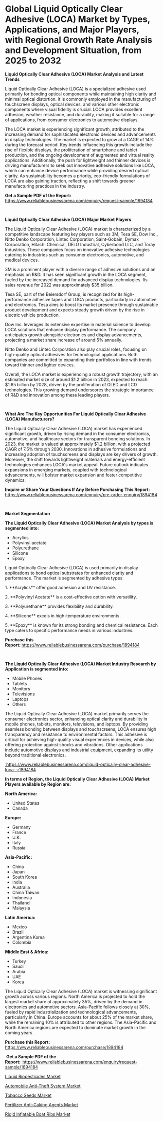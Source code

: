 <p><h1>Global Liquid Optically Clear Adhesive (LOCA) Market by Types, Applications, and Major Players, with Regional Growth Rate Analysis and Development Situation, from 2025 to 2032</h1></p><p><strong>Liquid Optically Clear Adhesive (LOCA) Market Analysis and Latest Trends</strong></p>
<p><p>Liquid Optically Clear Adhesive (LOCA) is a specialized adhesive used primarily for bonding optical components while maintaining high clarity and minimal optical distortion. It is commonly employed in the manufacturing of touchscreen displays, optical devices, and various other electronic components where visual fidelity is crucial. LOCA provides excellent adhesion, weather resistance, and durability, making it suitable for a range of applications, from consumer electronics to automotive displays.</p><p>The LOCA market is experiencing significant growth, attributed to the increasing demand for sophisticated electronic devices and advancements in display technologies. The market is expected to grow at a CAGR of 14% during the forecast period. Key trends influencing this growth include the rise of flexible displays, the proliferation of smartphone and tablet production, and the ongoing development of augmented and virtual reality applications. Additionally, the push for lightweight and thinner devices is driving manufacturers to seek out innovative adhesive solutions like LOCA, which can enhance device performance while providing desired optical clarity. As sustainability becomes a priority, eco-friendly formulations of LOCA are also gaining traction, reflecting a shift towards greener manufacturing practices in the industry.</p></p>
<p><strong>Get a Sample PDF of the Report:&nbsp;</strong> <a href="https://www.reliablebusinessarena.com/enquiry/request-sample/1894184?utm_campaign=2264&utm_medium=2&utm_source=Github&utm_content=ia&utm_term=04022025&utm_id=liquid-optically-clear-adhesive-loca">https://www.reliablebusinessarena.com/enquiry/request-sample/1894184</a></p>
<p>&nbsp;</p>
<p><strong>Liquid Optically Clear Adhesive (LOCA) Major Market Players</strong></p>
<p><p>The Liquid Optically Clear Adhesive (LOCA) market is characterized by a competitive landscape featuring key players such as 3M, Tesa SE, Dow Inc., Nitto Denko Corporation, Lintec Corporation, Saint-Gobain, Dymax Corporation, Hitachi Chemical, DELO Industrial, Cyberbond LLC, and Toray Industries. These companies focus on innovative adhesive technologies catering to industries such as consumer electronics, automotive, and medical devices.</p><p>3M is a prominent player with a diverse range of adhesive solutions and an emphasis on R&D. It has seen significant growth in the LOCA segment, fueled by the increased demand for advanced display technologies. Its sales revenue for 2022 was approximately $35 billion.</p><p>Tesa SE, part of the Beiersdorf Group, is recognized for its high-performance adhesive tapes and LOCA products, particularly in automotive and electronics. Tesa aims to boost its market presence through sustainable product development and expects steady growth driven by the rise in electric vehicle production.</p><p>Dow Inc. leverages its extensive expertise in material science to develop LOCA solutions that enhance display performance. The company anticipates growth alongside electronics and display advancements, projecting a market share increase of around 5% annually.</p><p>Nitto Denko and Lintec Corporation also play crucial roles, focusing on high-quality optical adhesives for technological applications. Both companies are committed to expanding their portfolios in line with trends toward thinner and lighter devices.</p><p>Overall, the LOCA market is experiencing a robust growth trajectory, with an estimated market size of around $1.2 billion in 2023, expected to reach $1.85 billion by 2028, driven by the proliferation of OLED and LCD technologies. This growing demand underscores the strategic importance of R&D and innovation among these leading players.</p></p>
<p>&nbsp;</p>
<p><strong>What Are The Key Opportunities For Liquid Optically Clear Adhesive (LOCA) Manufacturers?</strong></p>
<p><p>The Liquid Optically Clear Adhesive (LOCA) market has experienced significant growth, driven by rising demand in the consumer electronics, automotive, and healthcare sectors for transparent bonding solutions. In 2023, the market is valued at approximately $1.2 billion, with a projected CAGR of 7.5% through 2030. Innovations in adhesive formulations and increasing adoption of touchscreens and displays are key drivers of growth. Moreover, the shift towards lightweight materials and energy-efficient technologies enhances LOCA's market appeal. Future outlook indicates expansions in emerging markets, coupled with technological advancements, will bolster market expansion and foster competitive dynamics.</p></p>
<p><strong>Inquire or Share Your Questions If Any Before Purchasing This Report:</strong> <a href="https://www.reliablebusinessarena.com/enquiry/pre-order-enquiry/1894184?utm_campaign=2264&utm_medium=2&utm_source=Github&utm_content=ia&utm_term=04022025&utm_id=liquid-optically-clear-adhesive-loca">https://www.reliablebusinessarena.com/enquiry/pre-order-enquiry/1894184</a></p>
<p>&nbsp;</p>
<p><strong>Market Segmentation</strong></p>
<p><strong>The Liquid Optically Clear Adhesive (LOCA) Market Analysis by types is segmented into:</strong></p>
<p><ul><li>Acrylics</li><li>Polyvinyl acetate</li><li>Polyurethane</li><li>Silicone</li><li>Epoxy</li></ul></p>
<p><p>Liquid Optically Clear Adhesive (LOCA) is used primarily in display applications to bond optical substrates for enhanced clarity and performance. The market is segmented by adhesive types: </p><p>1. **Acrylics** offer good adhesion and UV resistance.</p><p>2. **Polyvinyl Acetate** is a cost-effective option with versatility.</p><p>3. **Polyurethane** provides flexibility and durability.</p><p>4. **Silicone** excels in high-temperature environments.</p><p>5. **Epoxy** is known for its strong bonding and chemical resistance. Each type caters to specific performance needs in various industries.</p></p>
<p><strong>Purchase this Report:&nbsp;</strong><a href="https://www.reliablebusinessarena.com/purchase/1894184?utm_campaign=2264&utm_medium=2&utm_source=Github&utm_content=ia&utm_term=04022025&utm_id=liquid-optically-clear-adhesive-loca">https://www.reliablebusinessarena.com/purchase/1894184</a></p>
<p>&nbsp;</p>
<p><strong>The Liquid Optically Clear Adhesive (LOCA) Market Industry Research by Application is segmented into:</strong></p>
<p><ul><li>Mobile Phones</li><li>Tablets</li><li>Monitors</li><li>Televisions</li><li>Laptops</li><li>Others</li></ul></p>
<p><p>The Liquid Optically Clear Adhesive (LOCA) market primarily serves the consumer electronics sector, enhancing optical clarity and durability in mobile phones, tablets, monitors, televisions, and laptops. By providing seamless bonding between displays and touchscreens, LOCA ensures high transparency and resistance to environmental factors. This adhesive is critical for achieving high-quality visual experiences in devices, while also offering protection against shocks and vibrations. Other applications include automotive displays and industrial equipment, expanding its utility beyond traditional electronics.</p></p>
<p><a href="https://www.reliablebusinessarena.com/liquid-optically-clear-adhesive-loca--r1894184?utm_campaign=2264&utm_medium=2&utm_source=Github&utm_content=ia&utm_term=04022025&utm_id=liquid-optically-clear-adhesive-loca">&nbsp;https://www.reliablebusinessarena.com/liquid-optically-clear-adhesive-loca--r1894184</a></p>
<p><strong>In terms of Region, the Liquid Optically Clear Adhesive (LOCA) Market Players available by Region are:</strong></p>
<p>
    <p> <strong> North America: </strong>
        <ul>
            <li>United States</li>
            <li>Canada</li>
        </ul>
        </p> 
    <p> <strong> Europe: </strong>
        <ul>
            <li>Germany</li>
            <li>France</li>
            <li>U.K.</li>
            <li>Italy</li>
            <li>Russia</li>
        </ul>
        </p> 
    <p> <strong> Asia-Pacific: </strong>
        <ul>
            <li>China</li>
            <li>Japan</li>
            <li>South Korea</li>
            <li>India</li>
            <li>Australia</li>
            <li>China Taiwan</li>
            <li>Indonesia</li>
            <li>Thailand</li>
            <li>Malaysia</li>
        </ul>
        </p> 
    <p> <strong> Latin America: </strong>
        <ul>
            <li>Mexico</li>
            <li>Brazil</li>
            <li>Argentina Korea</li>
            <li>Colombia</li>
        </ul>
        </p> 
    <p> <strong> Middle East & Africa: </strong>
        <ul>
            <li>Turkey</li>
            <li>Saudi</li>
            <li>Arabia</li>
            <li>UAE</li>
            <li>Korea</li>
        </ul>
    </p>
    </p>
<p><p>The Liquid Optically Clear Adhesive (LOCA) market is witnessing significant growth across various regions. North America is projected to hold the largest market share at approximately 35%, driven by the demand in electronics and automotive sectors. Asia-Pacific follows closely at 30%, fueled by rapid industrialization and technological advancements, particularly in China. Europe accounts for about 25% of the market share, while the remaining 10% is attributed to other regions. The Asia-Pacific and North America regions are expected to dominate market growth in the coming years.</p></p>
<p><strong>Purchase this Report: </strong><a href="https://www.reliablebusinessarena.com/purchase/1894184?utm_campaign=2264&utm_medium=2&utm_source=Github&utm_content=ia&utm_term=04022025&utm_id=liquid-optically-clear-adhesive-loca">https://www.reliablebusinessarena.com/purchase/1894184</a></p>
<p>&nbsp;<strong>Get a Sample PDF of the Report:&nbsp;&nbsp;</strong><a href="https://www.reliablebusinessarena.com/enquiry/request-sample/1894184?utm_campaign=2264&utm_medium=2&utm_source=Github&utm_content=ia&utm_term=04022025&utm_id=liquid-optically-clear-adhesive-loca">https://www.reliablebusinessarena.com/enquiry/request-sample/1894184</a></p>
<p><strong></strong></p>
<p><p><a href="https://www.linkedin.com/pulse/liquid-biopesticides-market-trends-report-examining-current-oarme?utm_campaign=2264&utm_medium=2&utm_source=Github&utm_content=ia&utm_term=04022025&utm_id=liquid-optically-clear-adhesive-loca">Liquid Biopesticides Market</a></p><p><a href="https://www.linkedin.com/pulse/based-recent-analysis-automobile-anti-theft-system-market-pgtqf?utm_campaign=2264&utm_medium=2&utm_source=Github&utm_content=ia&utm_term=04022025&utm_id=liquid-optically-clear-adhesive-loca">Automobile Anti-Theft System Market</a></p><p><a href="https://www.linkedin.com/pulse/market-size-scope-tobacco-seeds-forecasted-growth-cagr-xv6fc?utm_campaign=2264&utm_medium=2&utm_source=Github&utm_content=ia&utm_term=04022025&utm_id=liquid-optically-clear-adhesive-loca">Tobacco Seeds Market</a></p><p><a href="https://www.linkedin.com/pulse/evaluating-fertilizer-anti-caking-agents-market-size-growth-thq2c?utm_campaign=2264&utm_medium=2&utm_source=Github&utm_content=ia&utm_term=04022025&utm_id=liquid-optically-clear-adhesive-loca">Fertilizer Anti-Caking Agents Market</a></p><p><a href="https://www.linkedin.com/pulse/competitive-landscape-analysis-rigid-inflatable-boat-ribs-kesmf?utm_campaign=2264&utm_medium=2&utm_source=Github&utm_content=ia&utm_term=04022025&utm_id=liquid-optically-clear-adhesive-loca">Rigid Inflatable Boat Ribs Market</a></p></p>